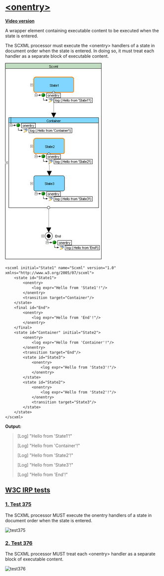 # [\<onentry\>](https://www.w3.org/TR/scxml/#onentry)

**[Video version](https://youtu.be/CLj1mYw5b7M)**

A wrapper element containing executable content to be executed when the state is entered.

The SCXML processor must execute the \<onentry\> handlers of a state in document order when the state is entered. In doing so, it must treat each handler as a separate block of executable content.

![onentry-onexit - onentry](../Images/onentry%20-%201.gif)

```
<scxml initial="State1" name="Scxml" version="1.0" xmlns="http://www.w3.org/2005/07/scxml">
	<state id="State1">
		<onentry>
			<log expr="Hello from 'State1'!"/>
		</onentry>
		<transition target="Container"/>
	</state>
	<final id="End">
		<onentry>
			<log expr="Hello from 'End'!"/>
		</onentry>
	</final>
	<state id="Container" initial="State2">
		<onentry>
			<log expr="Hello from 'Container'!"/>
		</onentry>
		<transition target="End"/>
		<state id="State3">
			<onentry>
				<log expr="Hello from 'State3'!"/>
			</onentry>
		</state>
		<state id="State2">
			<onentry>
				<log expr="Hello from 'State2'!"/>
			</onentry>
			<transition target="State3"/>
		</state>
	</state>
</scxml>
```

**Output:**

>[Log] "Hello from 'State1'!"
>
>[Log] "Hello from 'Container'!"
>
>[Log] "Hello from 'State2'!"
>
>[Log] "Hello from 'State3'!"
>
>[Log] "Hello from 'End'!"

## [W3C IRP tests](https://www.w3.org/Voice/2013/scxml-irp)

### [1. Test 375](https://www.w3.org/Voice/2013/scxml-irp/375/test375.txml)
The SCXML processor MUST execute the onentry handlers of a state in document order when the state is entered.

![test375](https://user-images.githubusercontent.com/18611095/28672336-2a80d1ee-72e8-11e7-9ed9-eef66faa9a54.png)

### [2. Test 376](https://www.w3.org/Voice/2013/scxml-irp/376/test376.txml)
The SCXML processor MUST treat each \<onentry\> handler as a separate block of executable content.

![test376](https://user-images.githubusercontent.com/18611095/28672666-091bb298-72e9-11e7-8e91-f6acb5720c8a.png)
